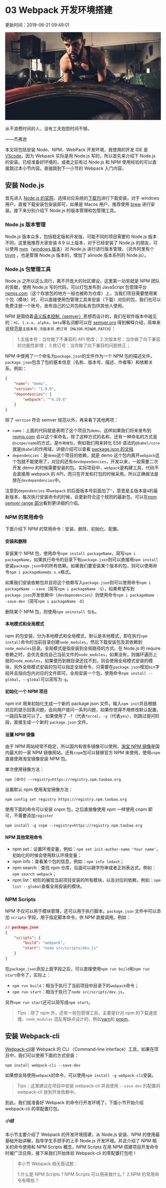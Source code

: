 # 03 Webpack 开发环境搭建

更新时间：2019-06-21 09:49:01

![img](img/5cd962eb000160d406400359.jpg)

 

从不浪费时间的人，没有工夫抱怨时间不够。

——杰弗逊

本文将包括安装 Node、NPM、WebPack 开发环境，我使用的开发 IDE 是 [VScode](https://code.visualstudio.com/)。因为 Webpack 实际是用 Node.js 写的，所以首先来介绍下 Node.js 的安装。已经准备好环境的，或者之前有过 Node.js 和 NPM 使用经验的可以直接跳过本小节内容。直接跳到下一小节的 Webpack 入门内容。

## 安装 Node.js

首先进入 [Node.js 的官网](https://nodejs.org/zh-cn/)，选择对应系统的[下载包](https://nodejs.org/zh-cn/download/)进行下载安装，对于 windows 用户，直接下载安装包安装即可，如果是 Macos 用户，推荐使用 [brew](https://brew.sh/index_zh-cn) 进行安装。接下来分别介绍下 Node.js 的版本管理和包管理工具。

### Node.js 版本管理

Node.js 版本众多，包括稳定版和开发版，可能不同的项目需要的 Node.js 版本不同，这里我推荐大家安装 8.9 以上版本，对于已经安装了 Node.js 的朋友，可以使用 [nvm](https://github.com/creationix/nvm)（[windows 版本](https://github.com/coreybutler/nvm-windows)）对 Node.js 进行进行版本管理，（另外阿里有个 [tnvm](https://github.com/aliyun-node/tnvm) ，也是管理 Node.js 版本的，增加了 alinode 版本系列的 Node.js）。

### Node.js 包管理工具

Node.js 之所以这么流行，离不开庞大的社区建设，这里第一功劳就是 NPM 团队的贡献，使用 Node.js 写的代码，可以打包发布到 JavaScript 包管理平台 [npmjs.com](https://www.npmjs.com/)（这个存放包的地方一般也被称为仓库）上，当我们项目需要使用某个包（模块）时，可以直接使用包管理工具来安装（下载）对应的包，我们也可以免费注册一个账号，发布自己的公共包和私有包供其他人使用。

NPM 是围绕着[语义版本控制（semver）](https://semver.org/lang/zh-CN/)思想而设计的，我们在软件版本中碰见的：rc、`1.x.x`、`alpha`、`beta`等名词都可以在 [semver.org](http://semver.org) 得到解释介绍，简单来说规范是`主版本号.次版本号.修订号`（`MAJOR.MINOR.PATCH`）：

> 1.主版本号：当你做了不兼容的 API 修改；
> 2.次版本号：当你做了向下兼容的功能性新增；
> 3.修订号：当你做了向下兼容的问题修正；

NPM 中使用了一个命名为`package.json`的文件作为一个 NPM 包的描述文件，`package.json`包含了包的基本信息（名称、版本号、描述、作者等）和依赖关系，例如：

```json
{
    "name": "demo",
    "version": "1.0.0",
    "dependencies": {
        "webpack": "^4.29.6"
    }
}
```

除了 `version` 符合 semver 规范以外，再来看下其他两项：

- `name`：上面的代码就是表明了这个项目为`demo`，这样如果我们将来发布到 [npmjs.com](https://www.npmjs.com/) 会以这个来命名，除了这种方式的名称，还有一种命名的方式是`@scope/name`的方式，是`作用域包`，例如我们用来转化 ES6 语法的`@babel/core`就是`@babel`的作用域，详细介绍可以查看 [package.json 的文档](https://www.npmjs.cn/misc/scope/)
- `dependencies`：是`demo`这个项目的依赖，就是 demo 这个包内离开`webpack`这个包就不能使用了，对应的还有`devdependencies`，开发以来，一般需要二次开发 demo 的时候需要安装的包，实际项目中，`webpack`是构建工具，代码不会直接用 webpack 的 API，而只在开发和打包的时候采用，所以正确做法是放在`devdependencies`中。

注意到`dependencies` 中`webpack` 的后面版本号前面加了`^`，意思是主版本是`4`的最新版本，每次执行安装命令的时候，会更新符合这个规则的最新包，可以在[npm semver range 部分](https://www.npmjs.cn/misc/semver/#ranges)看到更详细的介绍。

### NPM 的常用命令

下面介绍下 NPM 的常用命令：安装、删除、初始化、配置。

#### **安装和删除**

安装某个 NPM 包，使用命令`npm install packageName`，简写`npm i packageName`，如果执行命令的目录下有`package.json`则可以直接用`npm install`安装`package.json`中的所有依赖。如果我们要安装某个版本的包，则可以使用命令`npm i packageName@x.x.x`格式。

如果我们安装依赖包并且将这个依赖写入`package.json`则可以使用命令`npm i packageName --save`（简写`npm i packageName -S`），如果希望写到`package.json`开发依赖中（`devdependencies`）则使用命令`npm i packageName --save-dev`（简写`npm i packageName -D`）

删除某个 NPM 包，则使用`npm uninstall 包名`。

#### 本地模式和全局模式

npm 的包安装，分为本地模式和全局模式，默认是本地模式，即在执行`npm install`命令的当前目录创建`node_modules`，然后下载安装包及其依赖到`node_modules`目录。全局模式是指安装到全局路径的方式。在 Node.js 的 require 依赖之时，会优先查找自己当前文件的`node_modules`，如果没有，则循环遍历上层的`node_modules`，如果便历到根目录还找不到，则会使用全局模式安装的模块，另外全局模式安装的包可以指定全局命令，只需要在`package.json`增加`bin`字段并且指向包内对应的文件即可。全局安装一个包，使用命令`npm install --global`，`--global`可以简写为`-g`。

#### 初始化一个 NPM 项目

npm init 用来初始化生成一个新的 package.json 文件。输入`npm init`并且根据对应的提示回答问题，会向用户提问一系列问题，如果你觉得不用修改默认配置，一路回车就可以了。
如果使用了 `-f`（代表`force`）、`-y`（代表`yes`），则跳过提问阶段，直接生成一个新的 `package.json` 文件。

#### 设置 NPM 镜像

由于 NPM 网站经常不稳定，所以国内有很多镜像可以使用，[淘宝 NPM 镜像](https://npm.taobao.org/)是国内最大的一家 NPM 镜像网站，还有`cnpm`包可以替换官方 NPM 来使用，使用`cnpm`直接使用淘宝镜像安装 NPM 包。

单次使用镜像方法：

```shell
npm [命令] --registry=https://registry.npm.taobao.org
```

设置默认 npm 使用淘宝镜像方法：

```shell
npm config set registry https://registry.npm.taobao.org
```

使用下面的命令可以安装 cnpm 包，之后直接像使用 npm 一样使用 cnpm 即可，不需要添加`register`

```shell
npm install -g cnpm --registry=https://registry.npm.taobao.org
```

#### NPM 其他常用命令

- npm set：设置环境变量，例如：`npm set init-author-name 'Your name'`，初始化的时候会使用默认环境变量；
- npm info：查看某个包的信息，例如：`npm info lodash`；
- npm search：查找 npm 仓库，后面可以跟字符串或者正则表达式，例如：`npm search webpack`；
- npm list：树形的展现当前项目安装的所有模块，以及对应的依赖，例如：`npm list --global`查看全局安装的模块。

### NPM Scripts

NPM 不仅可以用于模块管理，还可以用于执行脚本。`package.json` 文件中可以添加 `scripts` 字段，用于指定脚本命令，供 NPM 直接调用。例如：

```json
// package.json
{
    "scripts": {
        "build": "webpack",
        "start": "node src/scripts/dev.js"
    }
}
```

在`package.json`添加上面字段之后，可以直接使用`npm run build`和`npm run start`命令了，实际上：

- `npm run build`：相当于执行了当前项目中目录下的`webpack`命令；
- `npm run start`：相当于执行了`node src/scripts/dev.js`。

另外`npm run start`还可以简写成`npm start`。

> Tips：除了 npm 外，还有一些包管理工具，主要是针对 npm 的下载速度慢、`node_modules` 混乱等缺点设计的，例如[yarn](https://yarnpkg.com/)和 [pnpm](https://pnpm.js.org/)。

## 安装 Webpack-cli

[Webpack-cli](https://github.com/webpack/webpack-cli)是 Webpack 的 CLI （Command-line interface）工具，如果在项目中，我们可以使用下面的方式安装：

```
npm install webpack-cli --save-dev
```

如果想全局使用`webpack`的命令，可以使用`npm install -g webpack-cli`安装。

> Tips：这里建议在项目中安装 webpack-cli 并且使用 `--save-dev` 的配置将 webpack-cli 放到开发依赖中。

到此，我们就准备好 Webpack 的命令行开发环境了，下面小节开始介绍 webpack-cli 的零配置打包。

##### 小结

本小节主要介绍了 Webpack 的开发环境搭建，从 Node.js 安装、NPM 的使用最基础开始讲解，指导学生手把手的上手 Node.js 开发环境。并且介绍了 NPM 相关的命令使用和 NPM Scripts 概念，NPM Scripts 在用 NPM 搭建项目开发命令时被广泛应用，接下来我们开始体验 Webpack-cli 的零配置打包吧！

> 本小节 Webpack 相关面试题：
>
> 1.什么是 NPM Scripts？NPM Scripts 可以用来做什么？
> 2.NPM 的常用命令有哪些？

